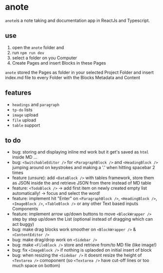 # anote

`anote`is a note taking and documentation app in ReactJs and Typescript.

## use
1. open the `anote` folder and
2. run `npm run dev`
3. select a folder on you Computer
4. Create Pages and insert Blocks in these Pages

`anote` stored the Pages as folder in your selected Project Folder and insert index.md file to every Folder with the Blocks Metadata and Content

## features

- `headings` and `paragraph`
- `tp-do` lists
- `image` upload
- `file` upload
- `table` support

## to do

- bug: storing and displaying inline md work but it get's saved as `html` inside MD ...
- bug: `<SwitchableEditor />` for `<ParagraphBlock />` and `<HeadingBlock />` jumping around on keystrokes and making a '.' when hitting spacebar 2 times
- feature (unsure): add `<DataBlock />` with tables framework, store them as JSON inside the and retrieve JSON from there instead of MD table 
- feature: `<TodoBlock />` -> add first item on newly created empty list automatically! -> focus and select the word!
- feature: implement hit "Enter" on `<ParagraphBlock />`, `<HeadingBlock />`, `<ImageBlock />`, `<TableBlock />` or any other Text based inputs Components
- feature: implement arrow up/down buttons to move `<BlockWrapper />` step by step up/down the List (optional instead of dragging which can act buggy)
- bug: make drag blocks work smoother on `<BlockWrapper />` & `<ContentEditor />`
- bug: make drag/drop work on `<Sidebar />`
- bug: make `<FileBlock />` store and retrieve from/to MD file (like image!)
- bug: fix `<ImageBlock />` if nothing is uplaoded on initial insert of block
- bug: when resizing the `<Sidebar />` it doesnt resize the height of `<Textarea />` comoponent (so `<Textarea />` have cut-off lines or too much space on bottom)